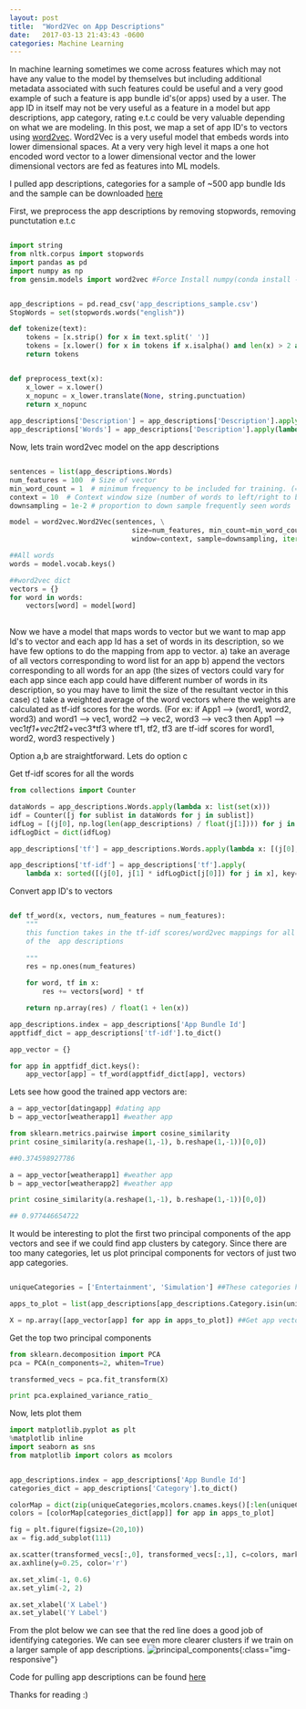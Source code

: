 ```yaml
---
layout: post
title:  "Word2Vec on App Descriptions"
date:   2017-03-13 21:43:43 -0600
categories: Machine Learning
---
```


In machine learning sometimes we come across features which may not have any value to the model by themselves but including additional metadata associated with 
such features could be useful and a very good example of such a feature is app bundle id's(or apps) used by a user. The app ID in itself may not be very useful as a feature in a 
model but app descriptions, app category, rating e.t.c could be very valuable depending on what we are modeling. In this post, we map a set of app ID's to
vectors using [word2vec](https://en.wikipedia.org/wiki/Word2vec). Word2Vec is a very useful model that embeds words into lower dimensional spaces. 
At a very very high level it maps a one hot encoded word vector to a lower dimensional vector and the lower dimensional vectors are fed as features into 
ML models.

I pulled app descriptions, categories for a sample of ~500 app bundle Ids and the sample can be downloaded [here](https://github.com/p058/word2vec-appdescriptions)

First, we preprocess the app descriptions by removing stopwords, removing punctutation e.t.c


```python

import string
from nltk.corpus import stopwords
import pandas as pd
import numpy as np
from gensim.models import word2vec #Force Install numpy(conda install -f numpy) if this scripts hangs when importing this


app_descriptions = pd.read_csv('app_descriptions_sample.csv')
StopWords = set(stopwords.words("english"))

def tokenize(text):
    tokens = [x.strip() for x in text.split(' ')]
    tokens = [x.lower() for x in tokens if x.isalpha() and len(x) > 2 and x not in StopWords]
    return tokens


def preprocess_text(x):
    x_lower = x.lower()
    x_nopunc = x_lower.translate(None, string.punctuation)
    return x_nopunc
    
app_descriptions['Description'] = app_descriptions['Description'].apply(lambda x : preprocess_text(x))
app_descriptions['Words'] = app_descriptions['Description'].apply(lambda x : tokenize(x))

```

Now, lets train word2vec model on the app descriptions

```python

sentences = list(app_descriptions.Words)
num_features = 100  # Size of vector
min_word_count = 1  # minimum frequency to be included for training. (=1 to train on all words)
context = 10  # Context window size (number of words to left/right to be used as context)
downsampling = 1e-2 # proportion to down sample frequently seen words

model = word2vec.Word2Vec(sentences, \
                              size=num_features, min_count=min_word_count, \
                              window=context, sample=downsampling, iter=50)

##All words                           
words = model.vocab.keys()

##word2vec dict
vectors = {}
for word in words:
    vectors[word] = model[word]
    

```

Now we have a model that maps words to vector but we want to map app Id's to vector and each app Id has a set of words in its description, 
so we have few options to do the mapping from app to vector.
a) take an average of all vectors corresponding to word list for an app
b) append the vectors corresponding to all words for an app (the sizes of vectors could vary for each app since each app could have different number
of words in its description, so you may have to limit the size of the resultant vector in this case)
c) take a weighted average of the word vectors where the weights are calculated as tf-idf scores for the words. (For ex: 
if App1 --> (word1, word2, word3)
and word1 --> vec1, word2 --> vec2, word3 --> vec3
then App1 --> vec1*tf1+vec2*tf2+vec3*tf3 where tf1, tf2, tf3 are tf-idf scores for word1, word2, word3 respectively
)

Option a,b are straightforward. Lets do option c 
 
Get tf-idf scores for all the words

```python
from collections import Counter

dataWords = app_descriptions.Words.apply(lambda x: list(set(x)))
idf = Counter([j for sublist in dataWords for j in sublist])
idfLog = [(j[0], np.log(len(app_descriptions) / float(j[1]))) for j in idf.items()]
idfLogDict = dict(idfLog)

app_descriptions['tf'] = app_descriptions.Words.apply(lambda x: [(j[0], j[1] / float(len(x))) for j in Counter(x).items()])

app_descriptions['tf-idf'] = app_descriptions['tf'].apply(
    lambda x: sorted([(j[0], j[1] * idfLogDict[j[0]]) for j in x], key=lambda x: x[1], reverse=True))

```

Convert app ID's to vectors

```python

def tf_word(x, vectors, num_features = num_features):
    """
    this function takes in the tf-idf scores/word2vec mappings for all words corresponding to an app and returns a weighted average
    of the  app descriptions
    
    """
    res = np.ones(num_features)

    for word, tf in x:
        res += vectors[word] * tf

    return np.array(res) / float(1 + len(x))

app_descriptions.index = app_descriptions['App Bundle Id']
apptfidf_dict = app_descriptions['tf-idf'].to_dict()

app_vector = {}

for app in apptfidf_dict.keys():
    app_vector[app] = tf_word(apptfidf_dict[app], vectors)


```

Lets see how good the trained app vectors are:

```python
a = app_vector[datingapp] #dating app
b = app_vector[weatherapp1] #weather app

from sklearn.metrics.pairwise import cosine_similarity
print cosine_similarity(a.reshape(1,-1), b.reshape(1,-1))[0,0])

##0.374598927786

a = app_vector[weatherapp1] #weather app
b = app_vector[weatherapp2] #weather app

print cosine_similarity(a.reshape(1,-1), b.reshape(1,-1))[0,0])

## 0.977446654722
```

It would be interesting to plot the first two principal components of the app vectors and see if we could find app clusters by category.
Since there are too many categories, let us plot principal components for vectors of just two app categories.

```python

uniqueCategories = ['Entertainment', 'Simulation'] ##These categories have equal number of samples

apps_to_plot = list(app_descriptions[app_descriptions.Category.isin(uniqueCategories)]['App Bundle Id']) ##List of apps to plot

X = np.array([app_vector[app] for app in apps_to_plot]) ##Get app vectors for the apps
```

Get the top two principal components 

```python
from sklearn.decomposition import PCA
pca = PCA(n_components=2, whiten=True)

transformed_vecs = pca.fit_transform(X)

print pca.explained_variance_ratio_


```

Now, lets plot them

```python
import matplotlib.pyplot as plt
%matplotlib inline
import seaborn as sns
from matplotlib import colors as mcolors


app_descriptions.index = app_descriptions['App Bundle Id']
categories_dict = app_descriptions['Category'].to_dict()

colorMap = dict(zip(uniqueCategories,mcolors.cnames.keys()[:len(uniqueCategories)]))
colors = [colorMap[categories_dict[app]] for app in apps_to_plot]

fig = plt.figure(figsize=(20,10))
ax = fig.add_subplot(111)

ax.scatter(transformed_vecs[:,0], transformed_vecs[:,1], c=colors, marker='o', s=200, alpha=0.7)
ax.axhline(y=0.25, color='r')

ax.set_xlim(-1, 0.6)
ax.set_ylim(-2, 2)

ax.set_xlabel('X Label')
ax.set_ylabel('Y Label')

```

From the plot below we can see that the red line does a good job of identifying categories. We can see even more clearer
clusters if we train on a larger sample of app descriptions. ![principal_components]({{site.baseurl}}/images/word2vec_1.png){:class="img-responsive"}

Code for pulling app descriptions can be found [here](https://github.com/p058/word2vec-appdescriptions)

Thanks for reading :) 

